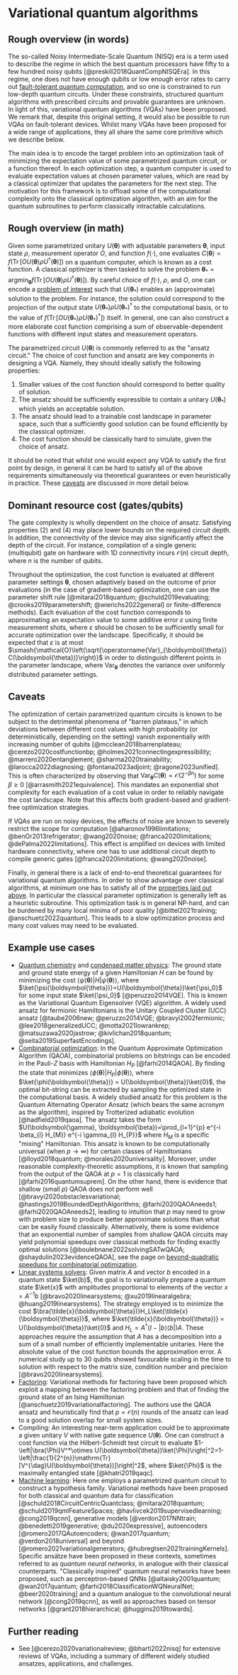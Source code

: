 # Variational quantum algorithms

## Rough overview (in words)

The so-called Noisy Intermediate-Scale Quantum (NISQ) era is a term used to describe the regime in which the best quantum processors have fifty to a few hundred noisy qubits [@preskill2018QuantCompNISQEra]. In this regime, one does not have enough qubits or low enough error rates to carry out [fault-tolerant quantum computation](../fault-tolerant-quantum-computation/introduction.md#fault-tolerant-quantum-computation), and so one is constrained to run low-depth quantum circuits. Under these constraints, structured quantum algorithms with prescribed circuits and provable guarantees are unknown. In light of this, variational quantum algorithms (VQAs) have been proposed. We remark that, despite this original setting, it would also be possible to run VQAs on fault-tolerant devices. Whilst many VQAs have been proposed for a wide range of applications, they all share the same core primitive which we describe below.


The main idea is to encode the target problem into an optimization task of minimizing the expectation value of some parametrized quantum circuit, or a function thereof. In each optimization step, a quantum computer is used to evaluate expectation values at chosen parameter values, which are read by a classical optimizer that updates the parameters for the next step. The motivation for this framework is to offload some of the computational complexity onto the classical optimization algorithm, with an aim for the quantum subroutines to perform classically intractable calculations.


## Rough overview (in math)

Given some parametrized unitary $U(\boldsymbol{\theta})$ with adjustable parameters $\boldsymbol{\theta}$, input state $\rho$, measurement operator $O$, and function $f(\cdot)$, one evaluates $C(\boldsymbol{\theta})=f\left(\operatorname{Tr}\left[O U(\boldsymbol{\theta}) \rho U^{\dagger}(\boldsymbol{\theta})\right] \right)$ on a quantum computer, which is known as a cost function. A classical optimizer is then tasked to solve the problem $\boldsymbol{\theta}_*=\textrm{argmin}_{\boldsymbol{\theta}}f\left(\operatorname{Tr}[O U(\boldsymbol{\theta}) \rho U^{\dagger}(\boldsymbol{\theta})]\right)$. By careful choice of $f(\cdot)$, $\rho$, and $O$, one can encode a [problem of interest](../quantum-algorithmic-primitives/variational-quantum-algorithms.md#example-use-cases) such that $U(\boldsymbol{\theta}_*)$ enables an (approximate) solution to the problem. For instance, the solution could correspond to the projection of the output state $U(\boldsymbol{\theta}_*)\rho U(\boldsymbol{\theta}_*)^{\dagger}$ to the computational basis, or to the value of $f(\operatorname{Tr}[O U(\boldsymbol{\theta}_*) \rho U(\boldsymbol{\theta}_*)^{\dagger}])$ itself. In general, one can also construct a more elaborate cost function comprising a sum of observable-dependent functions with different input states and measurement operators.


The parametrized circuit $U(\boldsymbol{\theta})$ is commonly referred to as the "ansatz circuit." The choice of cost function and ansatz are key components in designing a VQA. Namely, they should ideally satisfy the following properties:


1. Smaller values of the cost function should correspond to better quality of solution.
2. The ansatz should be sufficiently expressible to contain a unitary $U(\boldsymbol{\theta}_*)$ which yields an acceptable solution.
3. The ansatz should lead to a trainable cost landscape in parameter space, such that a sufficiently good solution can be found efficiently by the classical optimizer.
4. The cost function should be classically hard to simulate, given the choice of ansatz.


It should be noted that whilst one would expect any VQA to satisfy the first point by design, in general it can be hard to satisfy all of the above requirements simultaneously via theoretical guarantees or even heuristically in practice. These [caveats](../quantum-algorithmic-primitives/variational-quantum-algorithms.md#caveats) are discussed in more detail below.


## Dominant resource cost (gates/qubits)

The gate complexity is wholly dependent on the choice of ansatz. Satisfying properties (2) and (4) may place lower bounds on the required circuit depth. In addition, the connectivity of the device may also significantly affect the depth of the circuit. For instance, compilation of a single generic (multiqubit) gate on hardware with $1$D connectivity incurs $\mathcal{O}\left( n \right)$ circuit depth, where $n$ is the number of qubits.


Throughout the optimization, the cost function is evaluated at different parameter settings $\boldsymbol{\theta}$, chosen adaptively based on the outcome of prior evaluations (in the case of gradient-based optimization, one can use the parameter shift rule [@mitarai2018quantum; @schuld2019evaluating; @crooks2019parametershift; @wierichs2022general] or finite-difference methods). Each evaluation of the cost function corresponds to approximating an expectation value to some additive error $\varepsilon$ using finite measurement shots, where $\varepsilon$ should be chosen to be sufficiently small for accurate optimization over the landscape. Specifically, it should be expected that $\varepsilon$ is at most $\smash{\mathcal{O}\left(\sqrt{\operatorname{Var}_{\boldsymbol{\theta}}C(\boldsymbol{\theta})}\right)}$ in order to distinguish different points in the parameter landscape, where $\operatorname{Var}_{\boldsymbol{\theta}}$ denotes the variance over uniformly distributed parameter settings.


## Caveats

The optimization of certain parametrized quantum circuits is known to be subject to the detrimental phenomena of "barren plateaus," in which deviations between different cost values with high probability (or deterministically, depending on the setting) vanish exponentially with increasing number of qubits [@mcclean2018barrenplateau; @cerezo2020costfunctionbp; @holmes2021connectingexpressibility; @marrero2020entanglement; @sharma2020trainability; @larocca2022diagnosing; @fontana2023adjoint; @ragone2023unified]. This is often characterized by observing that $\operatorname{Var}_{\boldsymbol{\theta}}C(\boldsymbol{\theta}) = \mathcal{O}\left( 2^{-\beta n} \right)$ for some $\beta \geq 0$ [@arrasmith2021equivalence]. This mandates an exponential shot complexity for each evaluation of a cost value in order to reliably navigate the cost landscape. Note that this affects both gradient-based and gradient-free optimization strategies.


If VQAs are run on noisy devices, the effects of noise are known to severely restrict the scope for computation [@aharonov1996limitations; @benOr2013refrigerator; @wang2020noise; @franca2020limitations; @dePalma2022limitations]. This effect is amplified on devices with limited hardware connectivity, where one has to use additional circuit depth to compile generic gates [@franca2020limitations; @wang2020noise].


Finally, in general there is a lack of end-to-end theoretical guarantees for variational quantum algorithms. In order to show advantage over classical algorithms, at minimum one has to satisfy all of the [properties laid out above](../quantum-algorithmic-primitives/variational-quantum-algorithms.md#rough-overview-in-math). In particular the classical parameter optimization is generally left as a heuristic subroutine. This optimization task is in general NP-hard, and can be burdened by many local minima of poor quality [@bittel2021training; @anschuetz2022quantum]. This leads to a slow optimization process and many cost values may need to be evaluated.


## Example use cases

- [Quantum chemistry](../areas-of-application/quantum-chemistry/introduction.md#quantum-chemistry) and [condensed matter physics](../areas-of-application/condensed-matter-physics/introduction.md#condensed-matter-physics): The ground state and ground state energy of a given Hamiltonian $H$ can be found by minimizing the cost $\langle\psi(\boldsymbol{\theta})|H| \psi(\boldsymbol{\theta})\rangle$, where $\ket{\psi(\boldsymbol{\theta})}=U(\boldsymbol{\theta})\ket{\psi_0}$ for some input state $\ket{\psi_0}$ [@peruzzo2014VQE]. This is known as the Variational Quantum Eigensolver (VQE) algorithm. A widely used ansatz for fermionic Hamiltonians is the Unitary Coupled Cluster (UCC) ansatz [@taube2006new; @peruzzo2014VQE; @bravyi2002fermionic; @lee2018generalizedUCC; @motta2021lowrankrep; @matsuzawa2020jastrow; @kivlichan2018quantum; @seita2019SuperfastEncodings].
- [Combinatorial optimization](../areas-of-application/combinatorial-optimization/introduction.md#combinatorial-optimization): In the Quantum Approximate Optimization Algorithm (QAOA), combinatorial problems on bitstrings can be encoded in the Pauli-$Z$ basis with Hamiltonian $H_P$ [@farhi2014QAOA]. By finding the state that minimizes $\langle\phi(\boldsymbol{\theta})|H_P| \phi(\boldsymbol{\theta})\rangle$, where $\ket{\phi(\boldsymbol{\theta})} = U(\boldsymbol{\theta})\ket{0}$, the optimal bit-string can be extracted by sampling the optimized state in the computational basis. A widely studied ansatz for this problem is the Quantum Alternating Operator Ansatz (which bears the same acronym as the algorithm), inspired by Trotterized adiabatic evolution [@hadfield2019qaoa]. The ansatz takes the form $U(\boldsymbol{\gamma}, \boldsymbol{\beta})=\prod_{l=1}^{p} e^{-i \beta_{l} H_{M}} e^{-i \gamma_{l} H_{P}}$ where $H_M$ is a specific "mixing\" Hamiltonian. This ansatz is known to be computationally universal (when $p\rightarrow \infty$) for certain classes of Hamiltonians [@lloyd2018quantum; @morales2020universality]. Moreover, under reasonable complexity-theoretic assumptions, it is known that sampling from the output of the QAOA at $p=1$ is classically hard [@farhi2016quantumsuprem]. On the other hand, there is evidence that shallow (small $p$) QAOA does not perform well [@bravyi2020obstaclesvariational; @hastings2019BoundedDepthAlgorithms; @farhi2020QAOAneeds1; @farhi2020QAOAneeds2], leading to intuition that $p$ may need to grow with problem size to produce better approximate solutions than what can be easily found classically. Alternatively, there is some evidence that an exponential number of samples from shallow QAOA circuits may yield polynomial speedups over classical methods for finding exactly optimal solutions [@boulebnane2022solvingSATwQAOA; @shaydulin2023evidenceQAOA], see the page on [beyond-quadratic speedups for combinatorial optimization](../areas-of-application/combinatorial-optimization/beyond-quadratic-speedups-in-exact-combinatorial-optimization.md#beyond-quadratic-speedups-in-exact-combinatorial-optimization).
- [Linear systems solvers](../quantum-algorithmic-primitives/quantum-linear-system-solvers.md#quantum-linear-system-solvers): Given matrix $A$ and vector $b$ encoded in a quantum state $\ket{b}$, the goal is to variationally prepare a quantum state $\ket{x}$ with amplitudes proportional to elements of the vector $x=A^{-1}b$ [@bravo2020linearsystems; @xu2019linearalgebra; @huang2019linearsystems]. The strategy employed is to minimize the cost $\bra{\tilde{x}(\boldsymbol{\theta})}H_L\ket{\tilde{x}(\boldsymbol{\theta})}$, where $\ket{\tilde{x}(\boldsymbol{\theta})} = U(\boldsymbol{\theta})\ket{0}$ and $H_L=A^{\dag}(I-|b\rangle\langle b|)A$. These approaches require the assumption that $A$ has a decomposition into a sum of a small number of efficiently implementable unitaries. Here the absolute value of the cost function bounds the approximation error. A numerical study up to $30$ qubits showed favourable scaling in the time to solution with respect to the matrix size, condition number and precision [@bravo2020linearsystems].
- [Factoring](../areas-of-application/cryptanalysis/breaking-cryptosystems.md#breaking-cryptosystems): Variational methods for factoring have been proposed which exploit a mapping between the factoring problem and that of finding the ground state of an Ising Hamiltonian [@anschuetz2019variationalfactoring]. The authors use the QAOA ansatz and heuristically find that $p=\mathcal{O}(n)$ rounds of the ansatz can lead to a good solution overlap for small system sizes.
- Compiling: An interesting near-term application could be to approximate a given unitary $V$ with native gate sequence $U(\boldsymbol{\theta})$. One can construct a cost function via the Hilbert-Schmidt test circuit to evaluate $1-\left|\bra{\Phi}V^*\otimes U(\boldsymbol{\theta})\ket{\Phi}\right|^2=1-\left|\frac{1}{2^{n}}\mathrm{Tr}[V^{\dag}U(\boldsymbol{\theta})]\right|^2$, where $\ket{\Phi}$ is the maximally entangled state [@khatri2019qaqc].
- [Machine learning](../areas-of-application/machine-learning-with-classical-data/introduction.md#machine-learning-with-classical-data): Here one employs a parametrized quantum circuit to construct a hypothesis family. Variational methods have been proposed for both classical and quantum data for classification [@schuld2018CircuitCentricQuantclass; @mitarai2018quantum; @schuld2019qmlFeatureSpaces; @havlivcek2019supervisedlearning; @cong2019qcnn], generative models [@verdon2017NNtrain; @benedetti2019generative; @du2020expressive], autoencoders [@romero2017QAutoencoders; @wan2017quantum; @verdon2018universal] and beyond [@romero2021variationalgenerators; @hubregtsen2021trainingKernels]. Specific ansätze have been proposed in these contexts, sometimes referred to as *quantum neural networks*, in analogue with their classical counterparts. "Classically inspired\" quantum neural networks have been proposed, such as perceptron-based QNNs [@altaisky2001quantum; @wan2017quantum; @farhi2018ClassificationWQNeuralNet; @beer2020training] and a quantum analogue to the convolutional neural network [@cong2019qcnn], as well as approaches based on tensor networks [@grant2018hierarchical; @huggins2019towards].


## Further reading

- See [@cerezo2020variationalreview; @bharti2022nisq] for extensive reviews of VQAs, including a summary of different widely studied ansatzes, applications, and challenges. 





